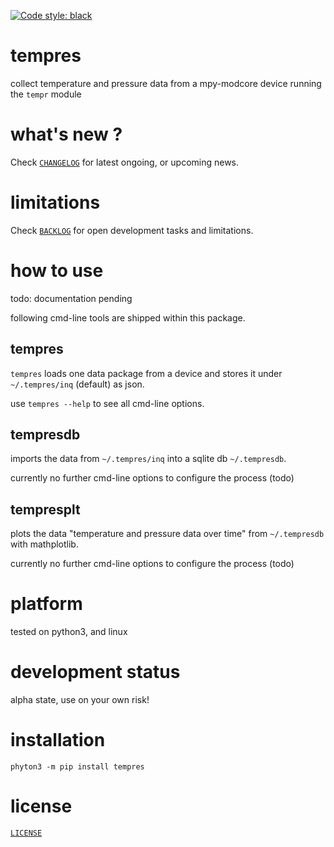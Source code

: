 [![Code style: black](https://img.shields.io/badge/code%20style-black-000000.svg)](https://github.com/psf/black)

# tempres 

collect temperature and pressure data from a mpy-modcore device
running the `tempr` module


# what's new ?

Check
[`CHANGELOG`](https://github.com/kr-g/tempres/blob/main/CHANGELOG.md)
for latest ongoing, or upcoming news.


# limitations

Check 
[`BACKLOG`](https://github.com/kr-g/tempres/blob/main/BACKLOG.md)
for open development tasks and limitations.


# how to use

todo: documentation pending

following cmd-line tools are shipped within this package.


## tempres

`tempres` loads one data package from a device and stores it under `~/.tempres/inq` (default) as json.

use `tempres --help` to see all cmd-line options.


## tempresdb

imports the data from `~/.tempres/inq` into a sqlite db `~/.tempresdb`.

currently no further cmd-line options to configure the process (todo)


## tempresplt

plots the data "temperature and pressure data over time" from `~/.tempresdb` with mathplotlib.

currently no further cmd-line options to configure the process (todo)


# platform

tested on python3, and linux


# development status

alpha state, use on your own risk!


# installation

    phyton3 -m pip install tempres
    

# license

[`LICENSE`](https://github.com/kr-g/tempres/blob/main/LICENSE.md)

